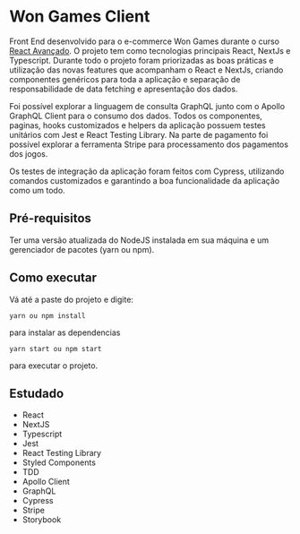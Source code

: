 # Won Games Client

Front End desenvolvido para o e-commerce Won Games durante o curso [React Avançado](https://reactavancado.com.br/). O projeto tem como tecnologias principais React, NextJs e Typescript. Durante todo o projeto foram priorizadas as boas práticas e utilização das novas features que acompanham o React e NextJs, criando componentes genéricos para toda a aplicação e separação de responsabilidade de data fetching e apresentação dos dados. 

Foi possível explorar a linguagem de consulta GraphQL junto com o Apollo GraphQL Client para o consumo dos dados. Todos os componentes, paginas, hooks customizados e helpers da aplicação possuem testes unitários com Jest e React Testing Library. Na parte de pagamento foi possível explorar a ferramenta Stripe
para processamento dos pagamentos dos jogos.

Os testes de integração da aplicação foram feitos com Cypress, utilizando comandos customizados e garantindo a boa funcionalidade da aplicação como um todo.


## Pré-requisitos
Ter uma versão atualizada do NodeJS instalada em sua máquina e um gerenciador de pacotes (yarn ou npm).

## Como executar
Vá até a paste do projeto e digite:
```
yarn ou npm install
```
para instalar as dependencias
```
yarn start ou npm start
```
para executar o projeto.

## Estudado
* React
* NextJS
* Typescript
* Jest
* React Testing Library
* Styled Components
* TDD
* Apollo Client
* GraphQL
* Cypress
* Stripe
* Storybook

